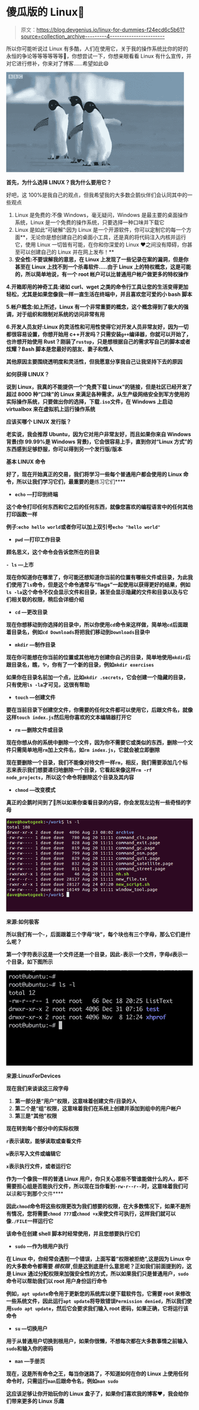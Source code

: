 # 傻瓜版的 Linux🐧

> 原文：<https://blog.devgenius.io/linux-for-dummies-f24ecd6c5b61?source=collection_archive---------4----------------------->

所以你可能听说过 Linux 有多酷，人们在使用它，关于我的操作系统比你的好的永恒的争论等等等等等等🥱，你想尝试一下，你想亲眼看看 Linux 有什么宣传，并对它进行修补，你来对了博客……希望如此😄

![](img/ef8e8bbb95f6e44c8255737b60cda551.png)

**首先，为什么选择 LINUX？我为什么要用它？**

好吧，这 100%是我自己的观点，但我希望我的大多数企鹅伙伴们会认同其中的一些观点

1.  Linux 是免费的:不像 Windows，毫无疑问，Windows 是最主要的桌面操作系统，Linux 是一个免费的操作系统，只要选择一种口味并下载它
2.  Linux 是如此“可破解”:因为 Linux 是一个开源软件，你可以定制它的每一个方面**，无论你是想创建自己的桌面小工具，还是真的将代码注入内核并运行它，使用 Linux 一切皆有可能，在你和你深爱的 Linux ♥️之间没有障碍，你甚至可以创建自己的 Linux 并在网上发布！**
3.  **安全性:不要误解我的意思，在 Linux 上发现了一些记录在案的漏洞，但是你甚至在 Linux 上找不到一个杀毒软件…..由于 Linux 上的特权概念，这是可能的，所以简单地说，有一个 root 帐户可以比普通用户帐户做更多的特权操作**

**4.开箱即用的神奇工具:诸如 curl、wget 之类的命令行工具让您的生活变得更加轻松，尤其是如果您像我一样一直生活在终端中，并且喜欢您可爱的小 bash 脚本**

**5.帐户概念:如上所述，Linux 有一个非常重要的概念，这个概念得到了极大的强调，对于组织和限制对系统的访问非常有用**

**6.开发人员友好:Linux 的灵活性和可用性使得它对开发人员非常友好，因为一切都很容易设置，你想开始用 c++开发吗？只需安装`g++`编译器，你就可以开始了，也许想开始使用 Rust？刚装了`rustup`，只是想根据自己的需求写自己的脚本或者炫耀？Bash 脚本是您最好的朋友、妻子和情人**

**其他原因主要围绕透明度和灵活性，但我愿意分享我自己让我坚持下去的原因**

****如何获得 LINUX？****

**说到 Linux，我真的不能提供一个“免费下载 Linux”的链接，但是社区已经开发了超过 8000 种“口味”的 Linux 来满足各种需求，从生产级网络安全到军方使用的实际操作系统，只要做出你的选择，下载`.iso`文件，在 Windows 上启动 virtualbox 来在虚拟机上运行操作系统**

****应该买哪个 LINUX 发行版？****

**老实说，我会推荐 Ubuntu，因为它对用户非常友好，而且如果你来自 Windows 背景(你 99.99%是 Windows 背景)，它会很容易上手，直到你对“Linux 方式”的东西感到足够舒服，你可以得到另一个发行版/版本**

****基本 LINUX 命令****

**好了，现在开始真正的交易，我们将学习一些每个普通用户都会使用的 Linux 命令，所以让我们学习它们，最重要的是**练习它们****

*   **`echo` —打印到终端**

**这个命令打印任何东西和它之后的任何东西，就像您喜欢的编程语言中的任何其他打印函数一样**

**例子:`echo hello world`或者你可以加上双引号`echo "hello world"`**

*   **`pwd` —打印工作目录**

**顾名思义，这个命令会告诉您所在的目录**

**`- ls` —上市**

**现在你知道你在哪里了，你可能还想知道你当前的位置有哪些文件或目录，为此我们使用了`ls`命令，但是这个命令通常与“flags”一起使用以获得更好的结果，例如`ls -la`这个命令不仅会显示文件和目录，甚至会显示隐藏的文件和目录以及与它们相关联的权限，稍后会详细介绍**

*   **`cd` —更改目录**

**现在你想移动到你选择的目录中，所以你使用`cd`命令来这样做，简单地`cd`后面跟着目录名，例如`cd Downloads`将把我们移动到`Downloads`目录中**

*   **`mkdir` —制作目录**

**现在你可能想在你当前的位置或其他地方创建你自己的目录，简单地使用`mkdir`后跟目录名，瞧，✨，你有了一个新的目录，例如`mkdir exercises`**

**如果你在目录名前加一个点，比如`mkdir .secrets`，它会创建一个隐藏的目录，只有使用`ls -la`才可见，这很有帮助**

*   **`touch` —创建文件**

**要在当前目录下创建空文件，你需要的任何文件都可以使用它，后跟文件名，就像这样`touch index.js`然后用你喜欢的文本编辑器打开它**

*   **`rm` —删除文件或目录**

**现在你想从你的系统中删除一个文件，因为你不需要它或类似的东西，删除一个文件只需简单地用`rm`加上文件名，如`rm index.js`，它就会被立即删除**

**现在要删除一个目录，我们不能像对待文件一样`rm`，相反，我们需要添加几个标志来表示我们想要递归地删除一个目录，它看起来像这样`rm -rf node_projects`，所以这个命令将删除这个目录及其内容**

*   **`chmod` —改变模式**

**真正的企鹅时间到了💩所以如果你查看目录的内容，你会发现左边有一些奇怪的字母**

**![](img/304473d8e6c7db4fb7f4a8927926760d.png)**

**来源:如何极客**

**所以我们有一个`-`，后面跟着三个字母“块”，每个块也有三个字母，那么它们是什么呢？**

**第一个字符表示这是一个文件还是一个目录，因此`-`表示一个文件，字母`d`表示一个目录，如下图所示**

**![](img/daca1de1e05a7a68210cdd30bd50cf7a.png)**

**来源:LinuxForDevices**

**现在我们来谈谈这三段字母**

1.  **第一部分是“用户”权限，这意味着创建文件/目录的人**
2.  **第二个是“组”权限，这意味着我们在系统上创建并添加到组中的用户帐户**
3.  **第三是“其他”权限**

**现在转到每个部分中的实际权限**

**`r`表示读取，能够读取或查看文件**

**`w`表示写入文件或编辑它**

**`x`表示执行文件，或者运行它**

**作为一个像我一样的普通 Linux 用户，你只关心那些不管谁能做什么的人，即不需要担心组是否能执行文件，所以现在当你看到`-rw-r--r--`时，这意味着我们可以**读**和**写**到那个**文件****

**因此`chmod`命令将这些权限更改为我们想要的权限，在大多数情况下，如果不是所有情况，您将需要`chmod 777`或`chmod +x`来使文件可执行，这样我们就可以像`./FILE`一样运行它**

**该命令在创建 shell 脚本时经常使用，并且您想要执行它们**

*   **`sudo` —作为根用户执行**

**在 Linux 中，你经常会遇到一个错误，上面写着“权限被拒绝”,这是因为 Linux 中的大多数命令都需要 ***根权限*** ,但是这到底是什么意思呢？正如我们前面提到的，这是 Linux 通过分配权限来加强安全性的方式，所以如果我们只是普通用户，`sudo`命令可以帮助我们以 root 用户身份运行命令**

**例如，`apt update`命令用于更新您的系统库以便下载软件包，它需要 root 来修改一些系统文件，因此运行`apt update`将导致错误`Permission denied`，所以我们使用`sudo apt update`，然后它会要求我们输入 root 密码，如果正确，它将运行该命令**

*   **`su` —切换用户**

**用于从普通用户切换到根用户，如果你很懒，不想每次都在大多数事情之前输入`sudo`和输入你的密码**

*   **`man` —手册页**

**现在，这是所有命令之王，每当你迷路了，不知道如何在你的 Linux 上使用任何命令时，只需运行`man`后跟命令名，例如`man sudo`**

**这应该足够让你开始玩你的 Linux 盒子了，如果你们喜欢我的博客♥️，我会给你们带来更多的 Linux 乐趣**